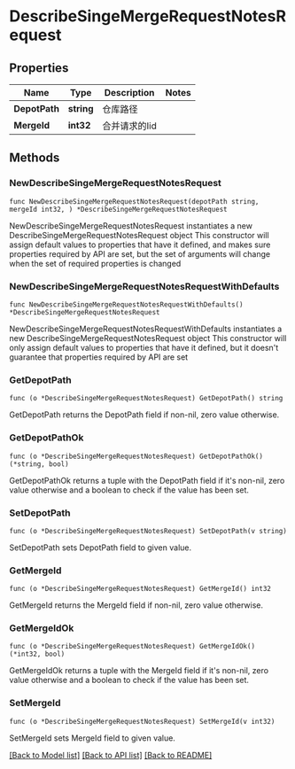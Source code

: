 # DescribeSingeMergeRequestNotesRequest

## Properties

Name | Type | Description | Notes
------------ | ------------- | ------------- | -------------
**DepotPath** | **string** | 仓库路径 | 
**MergeId** | **int32** | 合并请求的Iid | 

## Methods

### NewDescribeSingeMergeRequestNotesRequest

`func NewDescribeSingeMergeRequestNotesRequest(depotPath string, mergeId int32, ) *DescribeSingeMergeRequestNotesRequest`

NewDescribeSingeMergeRequestNotesRequest instantiates a new DescribeSingeMergeRequestNotesRequest object
This constructor will assign default values to properties that have it defined,
and makes sure properties required by API are set, but the set of arguments
will change when the set of required properties is changed

### NewDescribeSingeMergeRequestNotesRequestWithDefaults

`func NewDescribeSingeMergeRequestNotesRequestWithDefaults() *DescribeSingeMergeRequestNotesRequest`

NewDescribeSingeMergeRequestNotesRequestWithDefaults instantiates a new DescribeSingeMergeRequestNotesRequest object
This constructor will only assign default values to properties that have it defined,
but it doesn't guarantee that properties required by API are set

### GetDepotPath

`func (o *DescribeSingeMergeRequestNotesRequest) GetDepotPath() string`

GetDepotPath returns the DepotPath field if non-nil, zero value otherwise.

### GetDepotPathOk

`func (o *DescribeSingeMergeRequestNotesRequest) GetDepotPathOk() (*string, bool)`

GetDepotPathOk returns a tuple with the DepotPath field if it's non-nil, zero value otherwise
and a boolean to check if the value has been set.

### SetDepotPath

`func (o *DescribeSingeMergeRequestNotesRequest) SetDepotPath(v string)`

SetDepotPath sets DepotPath field to given value.


### GetMergeId

`func (o *DescribeSingeMergeRequestNotesRequest) GetMergeId() int32`

GetMergeId returns the MergeId field if non-nil, zero value otherwise.

### GetMergeIdOk

`func (o *DescribeSingeMergeRequestNotesRequest) GetMergeIdOk() (*int32, bool)`

GetMergeIdOk returns a tuple with the MergeId field if it's non-nil, zero value otherwise
and a boolean to check if the value has been set.

### SetMergeId

`func (o *DescribeSingeMergeRequestNotesRequest) SetMergeId(v int32)`

SetMergeId sets MergeId field to given value.



[[Back to Model list]](../README.md#documentation-for-models) [[Back to API list]](../README.md#documentation-for-api-endpoints) [[Back to README]](../README.md)


